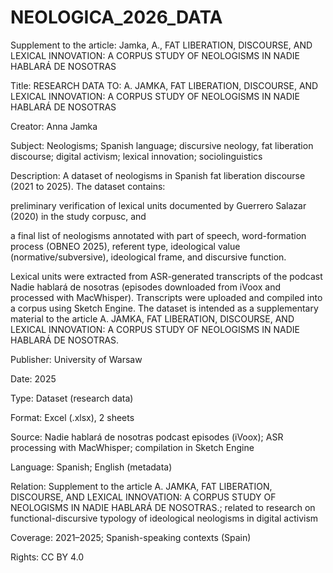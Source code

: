 # NEOLOGICA_2026_DATA
Supplement to the article: Jamka, A., FAT LIBERATION, DISCOURSE, AND LEXICAL INNOVATION:  A CORPUS STUDY OF NEOLOGISMS IN NADIE HABLARÁ DE NOSOTRAS

Title: RESEARCH DATA TO: A. JAMKA, FAT LIBERATION, DISCOURSE, AND LEXICAL INNOVATION: A CORPUS STUDY OF NEOLOGISMS IN NADIE HABLARÁ DE NOSOTRAS

Creator: Anna Jamka

Subject: Neologisms; Spanish language; discursive neology, fat liberation discourse; digital activism; lexical innovation; sociolinguistics

Description: A dataset of neologisms in Spanish fat liberation discourse (2021 to 2025). The dataset contains:

preliminary verification of lexical units documented by Guerrero Salazar (2020) in the study corpusc, and

a final list of neologisms annotated with part of speech, word-formation process (OBNEO 2025), referent type, ideological value (normative/subversive), ideological frame, and discursive function.

Lexical units were extracted from ASR-generated transcripts of the podcast Nadie hablará de nosotras (episodes downloaded from iVoox and processed with MacWhisper). Transcripts were uploaded and compiled into a corpus using Sketch Engine. The dataset is intended as a supplementary material to the article A. JAMKA, FAT LIBERATION, DISCOURSE, AND LEXICAL INNOVATION: A CORPUS STUDY OF NEOLOGISMS IN NADIE HABLARÁ DE NOSOTRAS.

Publisher: University of Warsaw

Date: 2025

Type: Dataset (research data)

Format: Excel (.xlsx), 2 sheets

Source: Nadie hablará de nosotras podcast episodes (iVoox); ASR processing with MacWhisper; compilation in Sketch Engine

Language: Spanish; English (metadata)

Relation: Supplement to the article A. JAMKA, FAT LIBERATION, DISCOURSE, AND LEXICAL INNOVATION: A CORPUS STUDY OF NEOLOGISMS IN NADIE HABLARÁ DE NOSOTRAS.; related to research on functional-discursive typology of ideological neologisms in digital activism

Coverage: 2021–2025; Spanish-speaking contexts (Spain)

Rights: CC BY 4.0
